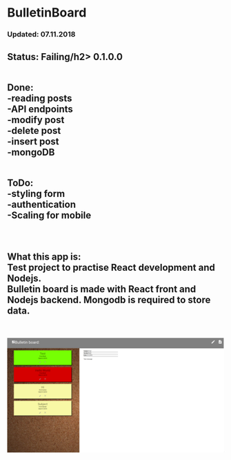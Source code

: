 # BulletinBoard

<H3>Updated: 07.11.2018 <H3>
<h2> Status: Failing/h2>
<b>0.1.0.0</b>
<br>
<br>

<b>Done:</b>
<br>
-reading posts 
<br>
-API endpoints 
<br>
-modify post
<br>
-delete post
<br>
-insert post
<br>
-mongoDB
<br>
<br>

<b>ToDo:</b>
<br>
-styling form
<br>
-authentication
<br>
-Scaling for mobile

<br>
<br>
<b>What this app is:</b>
<br>
Test project to practise React development and Nodejs.
<br>
Bulletin board is made with React front and Nodejs backend.
Mongodb is required to store data.
<br>
<br>
<br>
<img src="beta.png" alt="Beta">




